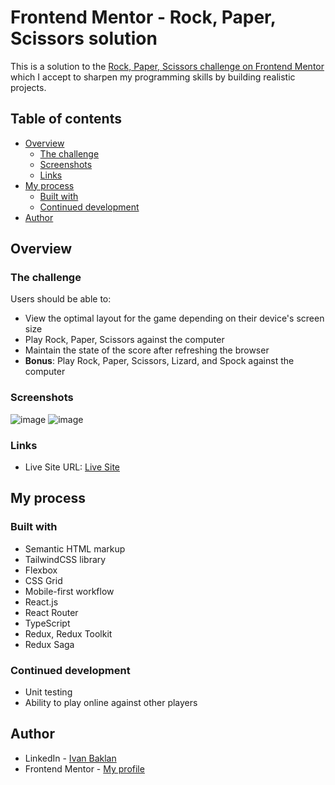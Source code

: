 # Frontend Mentor - Rock, Paper, Scissors solution

This is a solution to the [Rock, Paper, Scissors challenge on Frontend Mentor](https://www.frontendmentor.io/challenges/rock-paper-scissors-game-pTgwgvgH) which I accept to sharpen my programming skills by building realistic projects.

## Table of contents

- [Overview](#overview)
  - [The challenge](#the-challenge)
  - [Screenshots](#screenshot)
  - [Links](#links)
- [My process](#my-process)
  - [Built with](#built-with)
  - [Continued development](#continued-development)
- [Author](#author)


## Overview

### The challenge
Users should be able to:
- View the optimal layout for the game depending on their device's screen size
- Play Rock, Paper, Scissors against the computer
- Maintain the state of the score after refreshing the browser 
- **Bonus**: Play Rock, Paper, Scissors, Lizard, and Spock against the computer

### Screenshots
![image](https://github.com/Ivan-Baklan/rock-paper-scissors-game/assets/103636684/c05f339e-f39a-4c1d-81b8-a46d124a89b0)
![image](https://github.com/Ivan-Baklan/rock-paper-scissors-game/assets/103636684/413129d7-fc9e-40e2-83e0-cefa1bfffdd2)

### Links
- Live Site URL: [Live Site](https://stellular-souffle-2481e9.netlify.app/)

## My process

### Built with
- Semantic HTML markup
- TailwindCSS library
- Flexbox
- CSS Grid
- Mobile-first workflow
- React.js
- React Router
- TypeScript
- Redux, Redux Toolkit
- Redux Saga

### Continued development
- Unit testing 
- Ability to play online against other players 

## Author
- LinkedIn - [Ivan Baklan](https://www.linkedin.com/in/baklan-ivan/)
- Frontend Mentor - [My profile](https://www.frontendmentor.io/profile/Ivan-Baklan)
